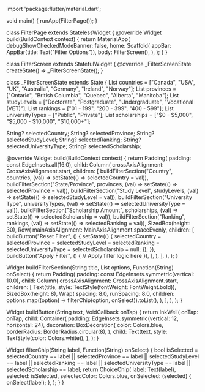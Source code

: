 import 'package:flutter/material.dart';

void main() {
  runApp(FilterPage());
}

class FilterPage extends StatelessWidget {
  @override
  Widget build(BuildContext context) {
    return MaterialApp(
      debugShowCheckedModeBanner: false,
      home: Scaffold(
        appBar: AppBar(title: Text("Filter Options")),
        body: FilterScreen(),
      ),
    );
  }
}

class FilterScreen extends StatefulWidget {
  @override
  _FilterScreenState createState() => _FilterScreenState();
}

class _FilterScreenState extends State<FilterScreen> {
  List<String> countries = ["Canada", "USA", "UK", "Australia", "Germany", "Ireland", "Norway"];
  List<String> provinces = ["Ontario", "British Columbia", "Quebec", "Alberta", "Manitoba"];
  List<String> studyLevels = ["Doctorate", "Postgraduate", "Undergraduate", "Vocational (VET)"];
  List<String> rankings = ["01 - 199", "200 - 399", "400 - 599"];
  List<String> universityTypes = ["Public", "Private"];
  List<String> scholarships = ["\$0 - \$5,000", "\$5,000 - \$10,000", "\$10,000+"];

  String? selectedCountry;
  String? selectedProvince;
  String? selectedStudyLevel;
  String? selectedRanking;
  String? selectedUniversityType;
  String? selectedScholarship;

  @override
  Widget build(BuildContext context) {
    return Padding(
      padding: const EdgeInsets.all(16.0),
      child: Column(
        crossAxisAlignment: CrossAxisAlignment.start,
        children: [
          buildFilterSection("Country", countries, (val) => setState(() => selectedCountry = val)),
          buildFilterSection("State/Province", provinces, (val) => setState(() => selectedProvince = val)),
          buildFilterSection("Study Level", studyLevels, (val) => setState(() => selectedStudyLevel = val)),
          buildFilterSection("University Type", universityTypes, (val) => setState(() => selectedUniversityType = val)),
          buildFilterSection("Scholarship Amount", scholarships, (val) => setState(() => selectedScholarship = val)),
          buildFilterSection("Ranking", rankings, (val) => setState(() => selectedRanking = val)),
          SizedBox(height: 30),
          Row(
            mainAxisAlignment: MainAxisAlignment.spaceEvenly,
            children: [
              buildButton("Reset Filter", () {
                setState(() {
                  selectedCountry = selectedProvince = selectedStudyLevel = selectedRanking = selectedUniversityType = selectedScholarship = null;
                });
              }),
              buildButton("Apply Filter", () {
                // Apply filter logic here
              }),
            ],
          ),
        ],
      ),
    );
  }

  Widget buildFilterSection(String title, List<String> options, Function(String) onSelect) {
    return Padding(
      padding: const EdgeInsets.symmetric(vertical: 10.0),
      child: Column(
        crossAxisAlignment: CrossAxisAlignment.start,
        children: [
          Text(title, style: TextStyle(fontWeight: FontWeight.bold)),
          SizedBox(height: 8),
          Wrap(
            spacing: 8.0,
            runSpacing: 8.0,
            children: options.map((option) => filterChip(option, onSelect)).toList(),
          ),
        ],
      ),
    );
  }

  Widget buildButton(String text, VoidCallback onTap) {
    return InkWell(
      onTap: onTap,
      child: Container(
        padding: EdgeInsets.symmetric(vertical: 12, horizontal: 24),
        decoration: BoxDecoration(
          color: Colors.blue,
          borderRadius: BorderRadius.circular(8),
        ),
        child: Text(text, style: TextStyle(color: Colors.white)),
      ),
    );
  }

  Widget filterChip(String label, Function(String) onSelect) {
    bool isSelected = selectedCountry == label || selectedProvince == label || selectedStudyLevel == label ||
        selectedRanking == label || selectedUniversityType == label || selectedScholarship == label;
    return ChoiceChip(
      label: Text(label),
      selected: isSelected,
      selectedColor: Colors.blue,
      onSelected: (selected) {
        onSelect(label);
      },
    );
  }
}
